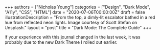 +++
authors = ["Nicholas Young"]
categories = ["Design", "Dark Mode", "A11y", "CSS", "HTML"]
date = "2020-07-06T00:00:00Z"
draft = false
illustrationDescription = "From the top, a dimly-lit escalator bathed in a red hue from reflected neon lights. Image courtesy of Scott Stefan on Unsplash."
layout = "post"
title = "Dark Mode: The Complete Guide"
+++

If your experience with this journal changed in the last week, it was probably due to the new Dark Theme I rolled out earlier.
